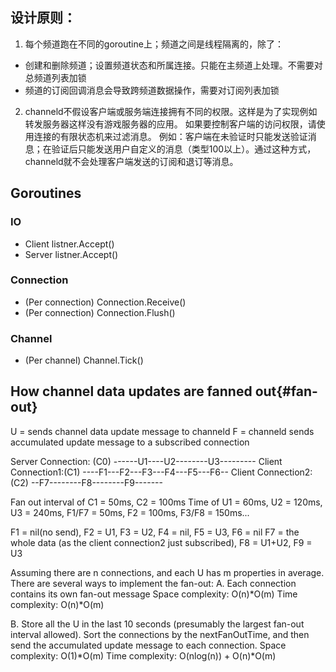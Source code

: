 
## 设计原则：
1. 每个频道跑在不同的goroutine上；频道之间是线程隔离的，除了：
- 创建和删除频道；设置频道状态和所属连接。只能在主频道上处理。不需要对总频道列表加锁
- 频道的订阅回调消息会导致跨频道数据操作，需要对订阅列表加锁
 
2. channeld不假设客户端或服务端连接拥有不同的权限。这样是为了实现例如转发服务器这样没有游戏服务器的应用。
如果要控制客户端的访问权限，请使用连接的有限状态机来过滤消息。
例如：客户端在未验证时只能发送验证消息；在验证后只能发送用户自定义的消息（类型100以上）。通过这种方式，channeld就不会处理客户端发送的订阅和退订等消息。



## Goroutines
### IO
- Client listner.Accept()
- Server listner.Accept()
### Connection
- (Per connection) Connection.Receive()
- (Per connection) Connection.Flush()
### Channel
- (Per channel) Channel.Tick()



## How channel data updates are fanned out{#fan-out}
U = sends channel data update message to channeld
F = channeld sends accumulated update message to a subscribed connection

Server Connection: (C0) ------U1----U2--------U3---------
Client Connection1:(C1) ----F1---F2---F3---F4---F5---F6--
Client Connection2:(C2)   --F7--------F8--------F9-------

Fan out interval of C1 = 50ms, C2 = 100ms
Time of U1 = 60ms, U2 = 120ms, U3 = 240ms, F1/F7 = 50ms, F2 = 100ms, F3/F8 = 150ms...

F1 = nil(no send), F2 = U1, F3 = U2, F4 = nil, F5 = U3, F6 = nil
F7 = the whole data (as the client connection2 just subscribed), F8 = U1+U2, F9 = U3

Assuming there are n connections, and each U has m properties in average. There are several ways to implement the fan-out:
A. Each connection contains its own fan-out message
Space complexity: O(n)*O(m)
Time complexity: O(n)*O(m)

B. Store all the U in the last 10 seconds (presumably the largest fan-out interval allowed). Sort the connections by the nextFanOutTime, and then send the accumulated update message to each connection.
Space complexity: O(1)*O(m)
Time complexity: O(nlog(n)) + O(n)*O(m)
